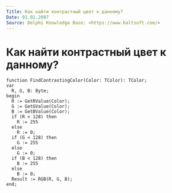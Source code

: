 ```yaml
---
Title: Как найти контрастный цвет к данному?
Date: 01.01.2007
Source: Delphi Knowledge Base: <https://www.baltsoft.com/>
---
```



Как найти контрастный цвет к данному?
=====================================

    function FindContrastingColor(Color: TColor): TColor;
    var
      R, G, B: Byte;
    begin
      R := GetRValue(Color);
      G := GetGValue(Color);
      B := GetBValue(Color);
      if (R < 128) then
        R := 255
      else
        R := 0;
      if (G < 128) then
        G := 255
      else
        G := 0;
      if (B < 128) then
        B := 255
      else
        B := 0;
      Result := RGB(R, G, B);
    end;

